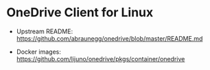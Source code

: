 # OneDrive Client for Linux

- Upstream README: https://github.com/abraunegg/onedrive/blob/master/README.md

- Docker images: https://github.com/lijuno/onedrive/pkgs/container/onedrive

